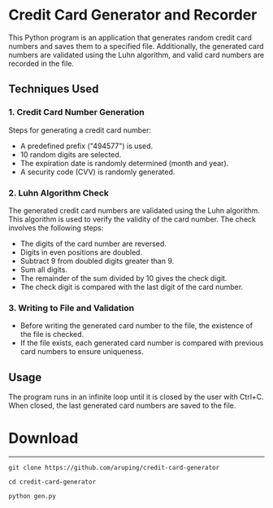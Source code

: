 # Credit Card Generator and Recorder

This Python program is an application that generates random credit card numbers and saves them to a specified file. Additionally, the generated card numbers are validated using the Luhn algorithm, and valid card numbers are recorded in the file.

## Techniques Used

### 1. Credit Card Number Generation

Steps for generating a credit card number:

- A predefined prefix ("494577") is used.
- 10 random digits are selected.
- The expiration date is randomly determined (month and year).
- A security code (CVV) is randomly generated.

### 2. Luhn Algorithm Check

The generated credit card numbers are validated using the Luhn algorithm. This algorithm is used to verify the validity of the card number. The check involves the following steps:

- The digits of the card number are reversed.
- Digits in even positions are doubled.
- Subtract 9 from doubled digits greater than 9.
- Sum all digits.
- The remainder of the sum divided by 10 gives the check digit.
- The check digit is compared with the last digit of the card number.

### 3. Writing to File and Validation

- Before writing the generated card number to the file, the existence of the file is checked.
- If the file exists, each generated card number is compared with previous card numbers to ensure uniqueness.

## Usage

The program runs in an infinite loop until it is closed by the user with Ctrl+C. When closed, the last generated card numbers are saved to the file.

# Download
---
```
git clone https://github.com/aruping/credit-card-generator
```

```
cd credit-card-generator
```

```
python gen.py
```
